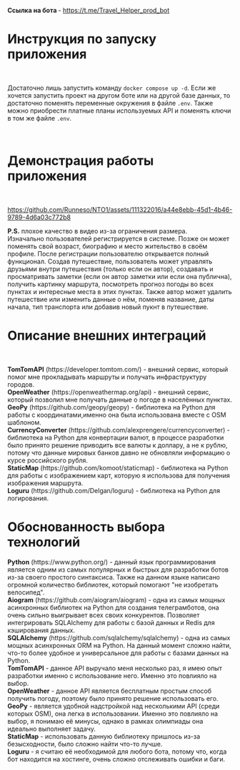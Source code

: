<b> Ссылка на бота </b> - https://t.me/Travel_Helper_prod_bot

<h1><b>Инструкция по запуску приложения</b></h1><br><p>Достаточно лишь запустить команду <code>docker compose up -d</code>.
Если же хочется запустить проект на другом боте или на другой базе данных, то достаточно поменять переменные окружения в файле <code>.env</code>.
Также можно приобрести платные планы используемых API и поменять ключи в том же файле <code>.env</code>.</p><br>
<h1>Демонстрация работы приложения</h1><br><p>
  
https://github.com/Runneso/NTO1/assets/111322016/a44e8ebb-45d1-4b46-9789-4d6a03c772b8
</p>
<p>
<b>P.S.</b> плохое качество в видео из-за ограничения размера.<br>
Изначально пользователей регистрируется в системе. Позже он может поменять свой возраст, биографию и место жительство в своём профиле.
После регистрации пользователю открывается полный функционал. Создав путешествие, пользователь может управлять друзьями внутри путешествия (только если он автор), создавать и просматривать заметки (если он автор заметки или если она публична), получить картинку
маршрута, посмотреть прогноз погоды во всех пунктах и интересные места в этих пунктах. Также автор может удалить путешествие или изменить данные о нём, поменяв название, даты начала, тип транспорта или добавив новый пукнт в путешествие.
</p>
<h1> 	Описание внешних интеграций</h1><br><p>
<b>TomTomAPI</b> (https://developer.tomtom.com/) - внешний сервис, который помог мне прокладывать маршруты и получать инфраструктуру городов. <br>
<b>OpenWeather</b> (https://openweathermap.org/api) - внешний сервис, который позволил мне получать данные о погоде в населённых пунктах. <br>
<b>GeoPy</b> (https://github.com/geopy/geopy) - библиотека на Python для работы с координатами,именно она была использована вместе с OSM шаблоном. <br>
<b>CurrencyConverter</b> (https://github.com/alexprengere/currencyconverter) - библиотека на Python для конвертации валют, в процессе разработки было принято решение приводить все валюты к доллару, а не к рублю, потому что данные мировых банков давно не обновляли
информацию о курсе российского рубля. <br>
<b>StaticMap</b> (https://github.com/komoot/staticmap) - библиотека на Python для работы с изображением карт, которую я использова для получения изображения маршрута. <br>
<b>Loguru</b> (https://github.com/Delgan/loguru) - библиотека на Python для логирования. <br>
</p>
<h1>Обоснованность выбора технологий</h1>
<b>Python</b> (https://www.python.org/) - данный язык программирования является одним из самых популярных и быстрых для разработки ботов из-за своего простого синтаксиса. Также на данном языке написано огромной количество библиотек, который помогают "не изобретать велосипед". <br>
<b>Aiogram</b> (https://github.com/aiogram/aiogram) - одна из самых мощных асинхронных библиотек на Python для создания телеграмботов, она очень сильно выигрывает всех своих конкурентов. Позволяет интегрировать SQLAlchemy для работы с базой данных и Redis для кэширования данных. <br>
<b>SQLAlchemy</b> (https://github.com/sqlalchemy/sqlalchemy) - одна из самых мощных асинхронных ORM на Python. На данный момент сложно найти, что-то более удобное и универсальное для работы с базами данных на Python. <br>
<b>TomTomAPI</b> - данное API выручало меня несколько раз, я имею опыт разработки именно с использование него. Именно это повлияло на выбор. <br>
<b>OpenWeather</b> - данное API является бесплатным простым способ получить погоду, поэтому было принято решение использовать его. <br>
<b>GeoPy</b> - является удобной надстройкой над несколькими API (среди которых OSM), она легка в использовании. Именно это повлияло на выбор, я понимаю её минусы, однако в рамках олимпиады она идеально выполняет задачу. <br>
<b>StaticMap</b> - использовать данную библиотеку пришлось из-за безысходности, было сложно найти что-то лучше. <br>
<b>Loguru</b> - я считаю её необходимой для любого бота, потому что, когда бот находится на хостинге, очень сложно отслеживать ошибки и баги. <br>
